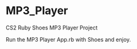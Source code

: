 MP3_Player
==========

CS2 Ruby Shoes MP3 Player Project

Run the MP3 Player App.rb with Shoes and enjoy.
